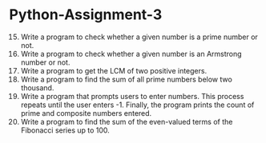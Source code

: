 # Python-Assignment-3
15. Write a program to check whether a given number is a prime number or not.  
16. Write a program to check whether a given number is an Armstrong number or not.  
17. Write a program to get the LCM of two positive integers.      
18. Write a program to find the sum of all prime numbers below two thousand.  
19. Write a program that prompts users to enter numbers. This process repeats until the user enters -1. Finally, the program prints the count of prime and composite numbers entered.   
20. Write a program to find the sum of the even-valued terms of the Fibonacci series up to 100.
